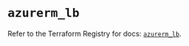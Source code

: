 # `azurerm_lb`

Refer to the Terraform Registry for docs: [`azurerm_lb`](https://registry.terraform.io/providers/hashicorp/azurerm/4.28.0/docs/resources/lb).
